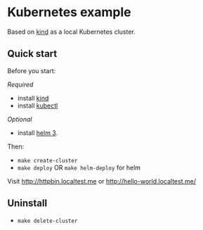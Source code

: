 # Kubernetes example
Based on [kind](https://kind.sigs.k8s.io) as a local Kubernetes cluster.

## Quick start

Before you start: 

_Required_
* install [kind](https://kind.sigs.k8s.io/docs/user/quick-start/#installation)
* install [kubectl](https://kubernetes.io/docs/tasks/tools/install-kubectl/)

_Optional_
* install [helm 3](https://helm.sh/docs/intro/quickstart/#install-helm).

Then: 

* `make create-cluster`
* `make deploy` OR `make helm-deploy` for helm

Visit http://httpbin.localtest.me or http://hello-world.localtest.me/

## Uninstall

* `make delete-cluster`
